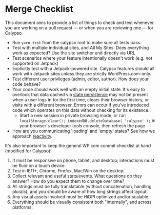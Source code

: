 # Merge Checklist

This document aims to provide a list of things to check and test whenever you are working on a pull request — or when you are reviewing one — for Calypso.

- Run `yarn test` from the calypso root to make sure all tests pass.
- Test with multiple individual sites, and All My Sites. Does everything work as expected? Use the site switcher and directly via URL.
- Test scenarios where your feature intentionally doesn't work (e.g. not supported on Jetpack)
- Explicitly test with a Jetpack-powered site. Calypso features should all work with Jetpack sites unless they are strictly WordPress.com-only.
- Test different user privileges (admin, editor, author). How does your code behave?
- Your code should work well with an empty initial state. It's easy to overlook that data cached via [state persistence](https://github.com/Automattic/wp-calypso/blob/HEAD/docs/our-approach-to-data.md#data-persistence--2754-) may not be present when a user logs in for the first time, clears their browser history, or visits with a different browser. Errors can occur if you've introduced code which operates on this data without checking for its existence.
  - Start a new session in private browsing mode, or run `localStorage.clear(); indexedDB.deleteDatabase( 'calypso' );` in your browser's developer tools console, then refresh the page
- How are you communicating 'loading' and 'empty' states? See how we approach [reactivity](reactivity.md).

It's also important to keep the general WP.com commit checklist at hand (modified for Calypso):

1. It must be responsive on phone, tablet, and desktop; interactions must be fluid on a touch device.
2. Test in IE11+, Chrome, Firefox, Mac/Win on the desktop.
3. Collect relevant and useful stats/events. What questions do they answer? How do you expect them to change over time?
4. All strings must be fully translatable (without concatenation, handling plurals), and you should be aware of how long strings affect layout.
5. Any visual assets involved must be HiDPI optimized and/or scalable.
6. Everything should be visually consistent both "internally", and across platforms.
